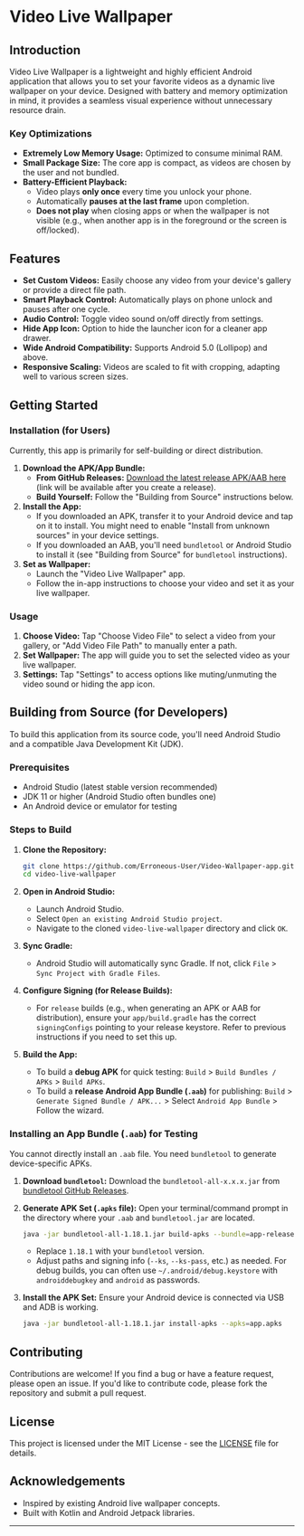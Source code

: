 # Video Live Wallpaper

## Introduction

Video Live Wallpaper is a lightweight and highly efficient Android application that allows you to set your favorite videos as a dynamic live wallpaper on your device. Designed with battery and memory optimization in mind, it provides a seamless visual experience without unnecessary resource drain.

### Key Optimizations

* **Extremely Low Memory Usage:** Optimized to consume minimal RAM.
* **Small Package Size:** The core app is compact, as videos are chosen by the user and not bundled.
* **Battery-Efficient Playback:**
    * Video plays **only once** every time you unlock your phone.
    * Automatically **pauses at the last frame** upon completion.
    * **Does not play** when closing apps or when the wallpaper is not visible (e.g., when another app is in the foreground or the screen is off/locked).

## Features

* **Set Custom Videos:** Easily choose any video from your device's gallery or provide a direct file path.
* **Smart Playback Control:** Automatically plays on phone unlock and pauses after one cycle.
* **Audio Control:** Toggle video sound on/off directly from settings.
* **Hide App Icon:** Option to hide the launcher icon for a cleaner app drawer.
* **Wide Android Compatibility:** Supports Android 5.0 (Lollipop) and above.
* **Responsive Scaling:** Videos are scaled to fit with cropping, adapting well to various screen sizes.


## Getting Started

### Installation (for Users)

Currently, this app is primarily for self-building or direct distribution.

1.  **Download the APK/App Bundle:**
    * **From GitHub Releases:** [Download the latest release APK/AAB here](https://github.com/your-username/your-repo-name/releases) (link will be available after you create a release).
    * **Build Yourself:** Follow the "Building from Source" instructions below.
2.  **Install the App:**
    * If you downloaded an APK, transfer it to your Android device and tap on it to install. You might need to enable "Install from unknown sources" in your device settings.
    * If you downloaded an AAB, you'll need `bundletool` or Android Studio to install it (see "Building from Source" for `bundletool` instructions).
3.  **Set as Wallpaper:**
    * Launch the "Video Live Wallpaper" app.
    * Follow the in-app instructions to choose your video and set it as your live wallpaper.

### Usage

1.  **Choose Video:** Tap "Choose Video File" to select a video from your gallery, or "Add Video File Path" to manually enter a path.
2.  **Set Wallpaper:** The app will guide you to set the selected video as your live wallpaper.
3.  **Settings:** Tap "Settings" to access options like muting/unmuting the video sound or hiding the app icon.

## Building from Source (for Developers)

To build this application from its source code, you'll need Android Studio and a compatible Java Development Kit (JDK).

### Prerequisites

* Android Studio (latest stable version recommended)
* JDK 11 or higher (Android Studio often bundles one)
* An Android device or emulator for testing

### Steps to Build

1.  **Clone the Repository:**
    ```bash
    git clone https://github.com/Erroneous-User/Video-Wallpaper-app.git
    cd video-live-wallpaper
    ```

2.  **Open in Android Studio:**
    * Launch Android Studio.
    * Select `Open an existing Android Studio project`.
    * Navigate to the cloned `video-live-wallpaper` directory and click `OK`.

3.  **Sync Gradle:**
    * Android Studio will automatically sync Gradle. If not, click `File` > `Sync Project with Gradle Files`.

4.  **Configure Signing (for Release Builds):**
    * For `release` builds (e.g., when generating an APK or AAB for distribution), ensure your `app/build.gradle` has the correct `signingConfigs` pointing to your release keystore. Refer to previous instructions if you need to set this up.

5.  **Build the App:**
    * To build a **debug APK** for quick testing: `Build` > `Build Bundles / APKs` > `Build APKs`.
    * To build a **release Android App Bundle (`.aab`)** for publishing: `Build` > `Generate Signed Bundle / APK...` > Select `Android App Bundle` > Follow the wizard.

### Installing an App Bundle (`.aab`) for Testing

You cannot directly install an `.aab` file. You need `bundletool` to generate device-specific APKs.

1.  **Download `bundletool`:** Download the `bundletool-all-x.x.x.jar` from [bundletool GitHub Releases](https://github.com/google/bundletool/releases).

2.  **Generate APK Set (`.apks` file):**
    Open your terminal/command prompt in the directory where your `.aab` and `bundletool.jar` are located.
    ```bash
    java -jar bundletool-all-1.18.1.jar build-apks --bundle=app-release.aab --output=app.apks --mode=universal --ks=/path/to/your/release.jks --ks-pass=pass:your_keystore_password --ks-key-alias=your_key_alias --key-pass=pass:your_key_password
    ```
    * Replace `1.18.1` with your `bundletool` version.
    * Adjust paths and signing info (`--ks`, `--ks-pass`, etc.) as needed. For debug builds, you can often use `~/.android/debug.keystore` with `androiddebugkey` and `android` as passwords.

3.  **Install the APK Set:**
    Ensure your Android device is connected via USB and ADB is working.
    ```bash
    java -jar bundletool-all-1.18.1.jar install-apks --apks=app.apks
    ```

## Contributing

Contributions are welcome! If you find a bug or have a feature request, please open an issue. If you'd like to contribute code, please fork the repository and submit a pull request.

## License

This project is licensed under the MIT License - see the [LICENSE](LICENSE) file for details.

## Acknowledgements

* Inspired by existing Android live wallpaper concepts.
* Built with Kotlin and Android Jetpack libraries.

---
